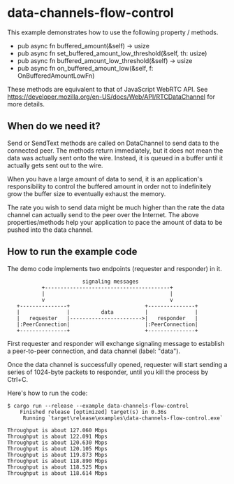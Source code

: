 # data-channels-flow-control
This example demonstrates how to use the following property / methods.

* pub async fn buffered_amount(&self) -> usize
* pub async fn set_buffered_amount_low_threshold(&self, th: usize) 
* pub async fn buffered_amount_low_threshold(&self) -> usize
* pub async fn on_buffered_amount_low(&self, f: OnBufferedAmountLowFn)

These methods are equivalent to that of JavaScript WebRTC API.
See https://developer.mozilla.org/en-US/docs/Web/API/RTCDataChannel for more details.

## When do we need it?
Send or SendText methods are called on DataChannel to send data to the connected peer.
The methods return immediately, but it does not mean the data was actually sent onto
the wire. Instead, it is queued in a buffer until it actually gets sent out to the wire.

When you have a large amount of data to send, it is an application's responsibility to
control the buffered amount in order not to indefinitely grow the buffer size to eventually
exhaust the memory.

The rate you wish to send data might be much higher than the rate the data channel can
actually send to the peer over the Internet. The above properties/methods help your
application to pace the amount of data to be pushed into the data channel.

## How to run the example code
The demo code implements two endpoints (requester and responder) in it.

```
                        signaling messages
           +----------------------------------------+
           |                                        |
           v                                        v
   +---------------+                        +---------------+
   |               |          data          |               |
   |   requester   |----------------------->|   responder   |
   |:PeerConnection|                        |:PeerConnection|
   +---------------+                        +---------------+
```

First requester and responder will exchange signaling message to establish a peer-to-peer
connection, and data channel (label: "data").

Once the data channel is successfully opened, requester will start sending a series of
1024-byte packets to responder, until you kill the process by Ctrl+С.

Here's how to run the code:

```
$ cargo run --release --example data-channels-flow-control
    Finished release [optimized] target(s) in 0.36s
     Running `target\release\examples\data-channels-flow-control.exe`

Throughput is about 127.060 Mbps
Throughput is about 122.091 Mbps
Throughput is about 120.630 Mbps
Throughput is about 120.105 Mbps
Throughput is about 119.873 Mbps
Throughput is about 118.890 Mbps
Throughput is about 118.525 Mbps
Throughput is about 118.614 Mbps
```

